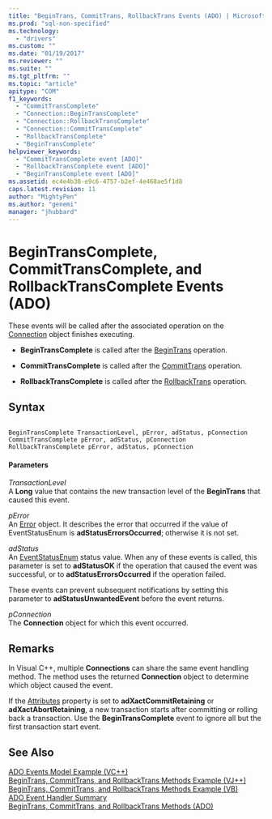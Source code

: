 ```yaml
---
title: "BeginTrans, CommitTrans, RollbackTrans Events (ADO) | Microsoft Docs"
ms.prod: "sql-non-specified"
ms.technology:
  - "drivers"
ms.custom: ""
ms.date: "01/19/2017"
ms.reviewer: ""
ms.suite: ""
ms.tgt_pltfrm: ""
ms.topic: "article"
apitype: "COM"
f1_keywords: 
  - "CommitTransComplete"
  - "Connection::BeginTransComplete"
  - "Connection::RollbackTransComplete"
  - "Connection::CommitTransComplete"
  - "RollbackTransComplete"
  - "BeginTransComplete"
helpviewer_keywords: 
  - "CommitTransComplete event [ADO]"
  - "RollbackTransComplete event [ADO]"
  - "BeginTransComplete event [ADO]"
ms.assetid: ec4e4b38-e9c6-4757-b2ef-4e468ae5f1d8
caps.latest.revision: 11
author: "MightyPen"
ms.author: "genemi"
manager: "jhubbard"
---
```

# BeginTransComplete, CommitTransComplete, and RollbackTransComplete Events (ADO)
These events will be called after the associated operation on the [Connection](../../../ado/reference/ado-api/connection-object-ado.md) object finishes executing.  
  
-   **BeginTransComplete** is called after the [BeginTrans](../../../ado/reference/ado-api/begintrans-committrans-and-rollbacktrans-methods-ado.md) operation.  
  
-   **CommitTransComplete** is called after the [CommitTrans](../../../ado/reference/ado-api/begintrans-committrans-and-rollbacktrans-methods-ado.md) operation.  
  
-   **RollbackTransComplete** is called after the [RollbackTrans](../../../ado/reference/ado-api/begintrans-committrans-and-rollbacktrans-methods-ado.md) operation.  
  
## Syntax  
  
```  
  
BeginTransComplete TransactionLevel, pError, adStatus, pConnection  
CommitTransComplete pError, adStatus, pConnection  
RollbackTransComplete pError, adStatus, pConnection  
```  
  
#### Parameters  
 *TransactionLevel*  
 A **Long** value that contains the new transaction level of the **BeginTrans** that caused this event.  
  
 *pError*  
 An [Error](../../../ado/reference/ado-api/error-object.md) object. It describes the error that occurred if the value of EventStatusEnum is **adStatusErrorsOccurred**; otherwise it is not set.  
  
 *adStatus*  
 An [EventStatusEnum](../../../ado/reference/ado-api/eventstatusenum.md) status value. When any of these events is called, this parameter is set to **adStatusOK** if the operation that caused the event was successful, or to **adStatusErrorsOccurred** if the operation failed.  
  
 These events can prevent subsequent notifications by setting this parameter to **adStatusUnwantedEvent** before the event returns.  
  
 *pConnection*  
 The **Connection** object for which this event occurred.  
  
## Remarks  
 In Visual C++, multiple **Connections** can share the same event handling method. The method uses the returned **Connection** object to determine which object caused the event.  
  
 If the [Attributes](../../../ado/reference/ado-api/attributes-property-ado.md) property is set to **adXactCommitRetaining** or **adXactAbortRetaining**, a new transaction starts after committing or rolling back a transaction. Use the **BeginTransComplete** event to ignore all but the first transaction start event.  
  
## See Also  
 [ADO Events Model Example (VC++)](../../../ado/reference/ado-api/ado-events-model-example-vc.md)   
 [BeginTrans, CommitTrans, and RollbackTrans Methods Example (VJ++)](../../../ado/reference/ado-api/begintrans-committrans-and-rollbacktrans-methods-example-vj.md)   
 [BeginTrans, CommitTrans, and RollbackTrans Methods Example (VB)](../../../ado/reference/ado-api/begintrans-committrans-and-rollbacktrans-methods-example-vb.md)   
 [ADO Event Handler Summary](../../../ado/guide/data/ado-event-handler-summary.md)   
 [BeginTrans, CommitTrans, and RollbackTrans Methods (ADO)](../../../ado/reference/ado-api/begintrans-committrans-and-rollbacktrans-methods-ado.md)
